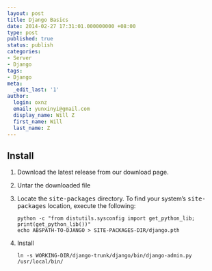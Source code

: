 ```yaml
---
layout: post
title: Django Basics
date: 2014-02-27 17:31:01.000000000 +08:00
type: post
published: true
status: publish
categories:
- Server
- Django
tags:
- Django
meta:
  _edit_last: '1'
author:
  login: oxnz
  email: yunxinyi@gmail.com
  display_name: Will Z
  first_name: Will
  last_name: Z
---
```


## Install

1. Download the latest release from our download page.
2. Untar the downloaded file
3. Locate the <tt>site-packages</tt> directory. To find your system’s <tt>site-packages</tt> location, execute the following:

   ```shell
   python -c "from distutils.sysconfig import get_python_lib; print(get_python_lib())"
   echo ABSPATH-TO-DJANGO > SITE-PACKAGES-DIR/django.pth
   ```

4. Install

   ```shell
   ln -s WORKING-DIR/django-trunk/django/bin/django-admin.py /usr/local/bin/
   ```
